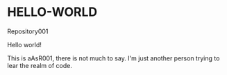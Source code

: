 # HELLO-WORLD
Repository001

Hello world!

This is aAsR001, there is not much to say.
I'm just another person trying to lear the realm of code.
